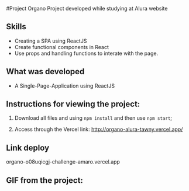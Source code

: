 #Project Organo
Project developed while studying at Alura website

## Skills

- Creating a SPA using ReactJS
- Create functional components in React
- Use props and handling functions to interate with the page. 


## What was developed

- A Single-Page-Application using ReactJS

## Instructions for viewing the project:

1. Download all files and using `npm install` and  then use `npm start`; 

2. Access through the Vercel link: http://organo-alura-tawny.vercel.app/

## Link deploy
organo-o08uqicgj-challenge-amaro.vercel.app

## GIF from the project:

 
